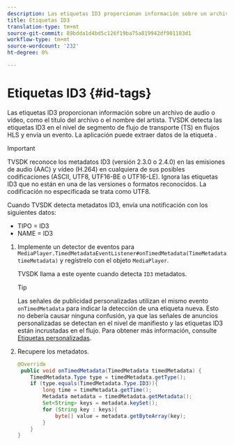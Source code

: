 ```yaml
---
description: Las etiquetas ID3 proporcionan información sobre un archivo de audio o vídeo, como el título del archivo o el nombre del artista. TVSDK detecta las etiquetas ID3 en el nivel de segmento de flujo de transporte (TS) en flujos HLS y envía un evento. La aplicación puede extraer datos de la etiqueta .
title: Etiquetas ID3
translation-type: tm+mt
source-git-commit: 89bdda1d4bd5c126f19ba75a819942df901183d1
workflow-type: tm+mt
source-wordcount: '232'
ht-degree: 0%

---
```



# Etiquetas ID3 {#id-tags}

Las etiquetas ID3 proporcionan información sobre un archivo de audio o vídeo, como el título del archivo o el nombre del artista. TVSDK detecta las etiquetas ID3 en el nivel de segmento de flujo de transporte (TS) en flujos HLS y envía un evento. La aplicación puede extraer datos de la etiqueta .

>[!IMPORTANT]
>
>TVSDK reconoce los metadatos ID3 (versión 2.3.0 o 2.4.0) en las emisiones de audio (AAC) y vídeo (H.264) en cualquiera de sus posibles codificaciones (ASCII, UTF8, UTF16-BE o UTF16-LE). Ignora las etiquetas ID3 que no están en una de las versiones o formatos reconocidos. La codificación no especificada se trata como UTF8.

Cuando TVSDK detecta metadatos ID3, envía una notificación con los siguientes datos:

* TIPO = ID3
* NAME = ID3

1. Implemente un detector de eventos para `MediaPlayer.TimedMetadataEventListener#onTimedMetadata(TimeMetadata timeMetadata)` y regístrelo con el objeto `MediaPlayer`.

   TVSDK llama a este oyente cuando detecta `ID3` metadatos.

   >[!TIP]
   >
   >Las señales de publicidad personalizadas utilizan el mismo evento `onTimedMetadata` para indicar la detección de una etiqueta nueva. Esto no debería causar ninguna confusión, ya que las señales de anuncios personalizadas se detectan en el nivel de manifiesto y las etiquetas ID3 están incrustadas en el flujo. Para obtener más información, consulte [Etiquetas personalizadas](../../tvsdk-3x-android-prog/android-3x-advertising/ad-insertion/custom-tags-configure/android-3x-custom-tags-configure.md).

1. Recupere los metadatos.

   ```java
   @Override 
    public void onTimedMetadata(TimedMetadata timedMetadata) { 
       TimedMetadata.Type type = timedMetadata.getType(); 
       if (type.equals(TimedMetadata.Type.ID3)){ 
           long time = timeMetadata.getTime(); 
           Metadata metadata = timedMetadata.getMetadata(); 
           Set<String> keys = metadata.keySet(); 
           for (String key : keys){ 
               byte[] value = metadata.getByteArray(key); 
           } 
       } 
   }
   ```
